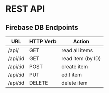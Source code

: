 # REST API

## Firebase DB Endpoints

| **URL** | **HTTP Verb**   |  **Action**|
|------------|-------------|------------|
| /api/                | GET            | read all items
| /api/:id            | GET             | read item (by ID)
| /api/:id            | POST          | create item
| /api/:id            | PUT             | edit item
| /api/:id            | DELETE      | delete item

